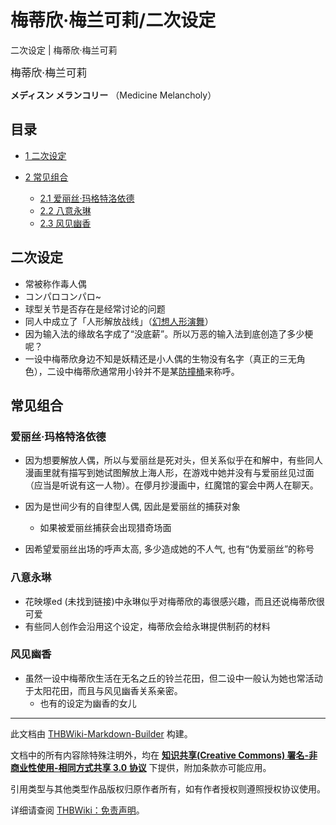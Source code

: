 # 梅蒂欣·梅兰可莉/二次设定

<!-- source html: G:\repos\THBWiki-Markdown-Builder\THBWikiMarkdown\Temp\main\4\4e\ns0%3A%E6%A2%85%E8%92%82%E6%AC%A3%C2%B7%E6%A2%85%E5%85%B0%E5%8F%AF%E8%8E%89%2F%E4%BA%8C%E6%AC%A1%E8%AE%BE%E5%AE%9A.html -->

二次设定 | 梅蒂欣·梅兰可莉

  
<big>梅蒂欣·梅兰可莉</big>  

 **メディスン メランコリー** （Medicine Melancholy）
  

## 目录

- [1 二次设定](#二次设定)
- [2 常见组合](#常见组合)

  - [2.1 爱丽丝·玛格特洛依德](#爱丽丝·玛格特洛依德)
  - [2.2 八意永琳](#八意永琳)
  - [2.3 风见幽香](#风见幽香)







## 二次设定
- 常被称作毒人偶
- コンパロコンパロ~
- 球型关节是否存在是经常讨论的问题
- 同人中成立了「人形解放战线」（[幻想人形演舞](./幻想人形演舞.md)）
- 因为输入法的缘故名字成了“没底薪”。所以万恶的输入法到底创造了多少梗呢？
- 一设中梅蒂欣身边不知是妖精还是小人偶的生物没有名字（真正的三无角色），二设中梅蒂欣通常用小铃并不是某[防撞桶](./本居小铃.md)来称呼。

## 常见组合
### 爱丽丝·玛格特洛依德
- 因为想要解放人偶，所以与爱丽丝是死对头，但关系似乎在和解中，有些同人漫画里就有描写到她试图解放上海人形，在游戏中她并没有与爱丽丝见过面（应当是听说有这一人物）。在儚月抄漫画中，红魔馆的宴会中两人在聊天。
- 因为是世间少有的自律型人偶, 因此是爱丽丝的捕获对象
  - 如果被爱丽丝捕获会出现猎奇场面

- 因希望爱丽丝出场的呼声太高, 多少造成她的不人气, 也有“伪爱丽丝”的称号

### 八意永琳
- 花映塚ed (未找到链接)中永琳似乎对梅蒂欣的毒很感兴趣，而且还说梅蒂欣很可爱
- 有些同人创作会沿用这个设定，梅蒂欣会给永琳提供制药的材料

### 风见幽香
- 虽然一设中梅蒂欣生活在无名之丘的铃兰花田，但二设中一般认为她也常活动于太阳花田，而且与风见幽香关系亲密。
  - 也有的设定为幽香的女儿






---

此文档由 [THBWiki-Markdown-Builder](https://github.com/Delsin-Yu/THBWiki-Markdown-Builder) 构建。

文档中的所有内容除特殊注明外，均在 [**知识共享(Creative Commons) 署名-非商业性使用-相同方式共享 3.0 协议**](https://creativecommons.org/licenses/by-sa/3.0/deed.zh-hans) 下提供，附加条款亦可能应用。

引用类型与其他类型作品版权归原作者所有，如有作者授权则遵照授权协议使用。

详细请查阅 [THBWiki：免责声明](https://thbwiki.cc/THBWiki:%E5%85%8D%E8%B4%A3%E5%A3%B0%E6%98%8E)。

